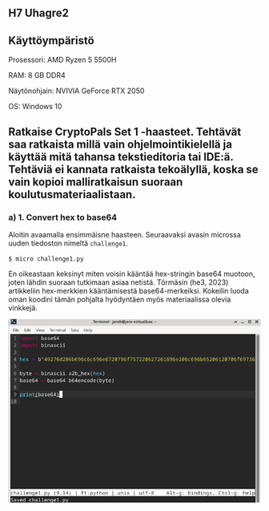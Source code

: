 ## H7 Uhagre2

## Käyttöympäristö

Prosessori: AMD Ryzen 5 5500H

RAM: 8 GB DDR4

Näytönohjain: NVIVIA GeForce RTX 2050

OS: Windows 10

## Ratkaise CryptoPals Set 1 -haasteet. Tehtävät saa ratkaista millä vain ohjelmointikielellä ja käyttää mitä tahansa tekstieditoria tai IDE:ä. Tehtäviä ei kannata ratkaista tekoälyllä, koska se vain kopioi malliratkaisun suoraan koulutusmateriaalistaan. 

### a) 1. Convert hex to base64

Aloitin avaamalla ensimmäisne haasteen. Seuraavaksi avasin microssa uuden tiedoston nimeltä `challenge1`.

    $ micro challenge1.py

En oikeastaan keksinyt miten voisin kääntää hex-stringin base64 muotoon, joten lähdin suoraan tutkimaan asiaa netistä. Törmäsin (he3, 2023) artikkeliin hex-merkkien kääntämisestä base64-merkeiksi. Kokeilin luoda oman koodini tämän pohjalta hyödyntäen myös materiaalissa olevia vinkkejä. 

![hextobase64](Kuvat/hextobase.png)
